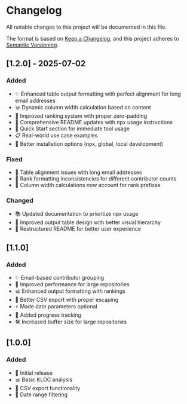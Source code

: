# Changelog

All notable changes to this project will be documented in this file.

The format is based on [Keep a Changelog](https://keepachangelog.com/en/1.0.0/),
and this project adheres to [Semantic Versioning](https://semver.org/spec/v2.0.0.html).

## [1.2.0] - 2025-07-02

### Added
- ✨ Enhanced table output formatting with perfect alignment for long email addresses
- 📊 Dynamic column width calculation based on content
- 🎯 Improved ranking system with proper zero-padding
- 📝 Comprehensive README updates with npx usage instructions
- 🚀 Quick Start section for immediate tool usage
- 📋 Real-world use case examples
- 🔧 Better installation options (npx, global, local development)

### Fixed
- 🐛 Table alignment issues with long email addresses
- 🔧 Rank formatting inconsistencies for different contributor counts
- 📐 Column width calculations now account for rank prefixes

### Changed
- 📚 Updated documentation to prioritize npx usage
- 🎨 Improved output table design with better visual hierarchy
- 📖 Restructured README for better user experience

## [1.1.0]

### Added
- ✨ Email-based contributor grouping
- 🚀 Improved performance for large repositories
- 📊 Enhanced output formatting with rankings
- 📁 Better CSV export with proper escaping
- ⚡ Made date parameters optional
- 🎯 Added progress tracking
- 🛠️ Increased buffer size for large repositories

## [1.0.0]

### Added
- 🎉 Initial release
- 📊 Basic KLOC analysis
- 📁 CSV export functionality
- 📅 Date range filtering